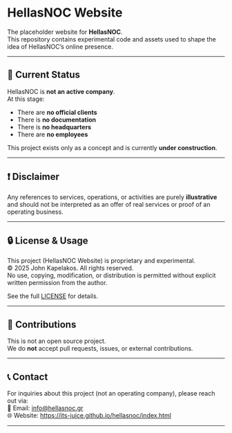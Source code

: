 # HellasNOC Website

The placeholder website for **HellasNOC**.  
This repository contains experimental code and assets used to shape the idea of HellasNOC’s online presence.  

---

## 🚧 Current Status

HellasNOC is **not an active company**.  
At this stage:  
- There are **no official clients**  
- There is **no documentation**  
- There is **no headquarters**  
- There are **no employees**  

This project exists only as a concept and is currently **under construction**.  

---

## ❗ Disclaimer

Any references to services, operations, or activities are purely **illustrative** and should not be interpreted as an offer of real services or proof of an operating business.  

---

## 🔒 License & Usage

This project (HellasNOC Website) is proprietary and experimental.  
© 2025 John Kapelakos. All rights reserved.  
No use, copying, modification, or distribution is permitted without explicit written permission from the author.  

See the full [LICENSE](LICENSE) for details.  

---

## 🚫 Contributions

This is not an open source project.  
We do **not** accept pull requests, issues, or external contributions.  

---

## 📞 Contact

For inquiries about this project (not an operating company), please reach out via:  
📧 Email: info@hellasnoc.gr  
🌐 Website: https://its-juice.github.io/hellasnoc/index.html  

---